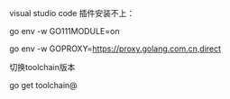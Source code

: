 visual studio code 插件安装不上：

go env -w GO111MODULE=on 

go env -w GOPROXY=https://proxy.golang.com.cn,direct

切换toolchain版本

go get toolchain@